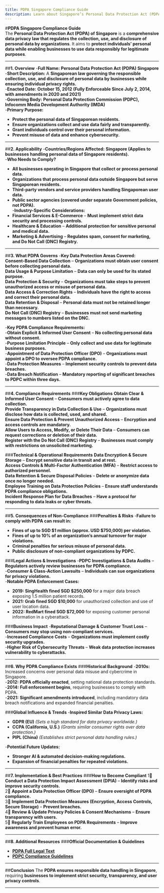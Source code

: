 ```yaml
---
title: PDPA Singapore Compliance Guide
description: Learn about Singapore’s Personal Data Protection Act (PDPA), its requirements, enforcement, and best practices for protecting personal data.
---
```


#**PDPA Singapore Compliance Guide**  
The **Personal Data Protection Act (PDPA) of Singapore** is a **comprehensive data privacy law that regulates the collection, use, and disclosure of personal data by organizations**. It aims to **protect individuals’ personal data while enabling businesses to use data responsibly for legitimate purposes**.

---

##**1. Overview**
-**Full Name:** **Personal Data Protection Act (PDPA) Singapore**  
-**Short Description:** A **Singaporean law governing the responsible collection, use, and disclosure of personal data by businesses while ensuring individual privacy rights.**  
-**Enacted Date:** **October 15, 2012 (Fully Enforceable Since July 2, 2014, with amendments in 2020 and 2021)**  
-**Governing Body:** **Personal Data Protection Commission (PDPC), Infocomm Media Development Authority (IMDA)**  
-**Primary Purpose:**  
  - **Protect the personal data of Singaporean residents.**  
  - **Ensure organizations collect and use data fairly and transparently.**  
  - **Grant individuals control over their personal information.**  
  - **Prevent misuse of data and enhance cybersecurity.**  

---

##**2. Applicability**
-**Countries/Regions Affected:** **Singapore (Applies to businesses handling personal data of Singapore residents).**  
-**Who Needs to Comply?**  
  - **All businesses operating in Singapore that collect or process personal data.**  
  - **Organizations that process personal data outside Singapore but serve Singaporean residents.**  
  - **Third-party vendors and service providers handling Singaporean user data.**  
  - **Public sector agencies (covered under separate Government policies, not PDPA).**  
-**Industry-Specific Considerations:**  
  - **Financial Services & E-Commerce** – **Must implement strict data security and processing controls.**  
  - **Healthcare & Education** – **Additional protection for sensitive personal and medical data.**  
  - **Marketing & Advertising** – **Regulates spam, consent for marketing, and Do Not Call (DNC) Registry.**  

---

##**3. What PDPA Governs**
-**Key Data Protection Areas Covered:**  
   **Consent-Based Data Collection** – **Organizations must obtain user consent before collecting personal data.**  
   **Data Usage & Purpose Limitation** – **Data can only be used for its stated purpose.**  
   **Data Protection & Security** – **Organizations must take steps to prevent unauthorized access or misuse of personal data.**  
   **Data Access & Correction Rights** – **Individuals have the right to access and correct their personal data.**  
   **Data Retention & Disposal** – **Personal data must not be retained longer than necessary.**  
   **Do Not Call (DNC) Registry** – **Businesses must not send marketing messages to numbers listed on the DNC.**  

-**Key PDPA Compliance Requirements:**  
  -**Obtain Explicit & Informed User Consent** – **No collecting personal data without consent.**  
  -**Purpose Limitation Principle** – **Only collect and use data for legitimate business purposes.**  
  -**Appointment of Data Protection Officer (DPO)** – **Organizations must appoint a DPO to oversee PDPA compliance.**  
  -**Data Protection Measures** – **Implement security controls to prevent data breaches.**  
  -**Data Breach Notification** – **Mandatory reporting of significant breaches to PDPC within three days.**  

---

##**4. Compliance Requirements**
###**Key Obligations**
 **Obtain Clear & Informed User Consent** – **Consumers must actively agree to data collection.**  
 **Provide Transparency in Data Collection & Use** – **Organizations must disclose how data is collected, used, and shared.**  
 **Ensure Data Protection & Prevent Unauthorized Access** – **Encryption and access controls are mandatory.**  
 **Allow Users to Access, Modify, or Delete Their Data** – **Consumers can request corrections or deletion of their data.**  
 **Register with the Do Not Call (DNC) Registry** – **Businesses must comply with restrictions on unsolicited marketing.**  

###**Technical & Operational Requirements**
 **Data Encryption & Secure Storage** – **Encrypt sensitive data in transit and at rest.**  
 **Access Controls & Multi-Factor Authentication (MFA)** – **Restrict access to authorized personnel.**  
 **Data Retention & Secure Disposal Policies** – **Delete or anonymize data once no longer needed.**  
 **Employee Training on Data Protection Policies** – **Ensure staff understands PDPA compliance obligations.**  
 **Incident Response Plan for Data Breaches** – **Have a protocol for responding to data leaks or cyber threats.**  

---

##**5. Consequences of Non-Compliance**
###**Penalties & Risks**
-**Failure to comply with PDPA can result in:**  
  - **Fines of up to SGD $1 million (approx. USD $750,000) per violation.**  
  - **Fines of up to 10% of an organization’s annual turnover for major violations.**  
  - **Criminal penalties for serious misuse of personal data.**  
  - **Public disclosure of non-compliant organizations by PDPC.**  

###**Legal Actions & Investigations**
-**PDPC Investigations & Data Audits** – **Regulators actively review businesses for PDPA compliance.**  
-**Consumer & Class-Action Lawsuits** – **Individuals can sue organizations for privacy violations.**  
-**Notable PDPA Enforcement Cases:**  
  - **2019: SingHealth fined SGD $250,000** for a major data breach exposing 1.5 million patient records.  
  - **2021: Grab fined SGD $10,000** for unauthorized collection and use of user location data.  
  - **2022: RedMart fined SGD $72,000** for exposing customer personal information in a cyberattack.  

###**Business Impact**
-**Reputational Damage & Customer Trust Loss** – **Consumers may stop using non-compliant services.**  
-**Increased Compliance Costs** – **Organizations must implement costly security upgrades.**  
-**Higher Risk of Cybersecurity Threats** – **Weak data protection increases vulnerability to cyberattacks.**  

---

##**6. Why PDPA Compliance Exists**
###**Historical Background**
-**2010s:** Increased concerns over personal data misuse and cybercrime in Singapore.  
-**2012:** **PDPA officially enacted**, setting national data protection standards.  
-**2014:** **Full enforcement begins**, requiring businesses to comply with PDPA.  
-**2021:** **Significant amendments introduced**, including mandatory data breach notifications and expanded financial penalties.  

###**Global Influence & Trends**
-**Inspired Similar Data Privacy Laws:**  
  - **GDPR (EU)** *(Sets a high standard for data privacy worldwide.)*  
  - **CCPA (California, U.S.)** *(Grants similar consumer rights over data protection.)*  
  - **PIPL (China)** *(Establishes strict personal data handling rules.)*  

-**Potential Future Updates:**  
  - **Stronger AI & automated decision-making regulations.**  
  - **Expansion of financial penalties for repeated violations.**  

---

##**7. Implementation & Best Practices**
###**How to Become Compliant**
1⃣ **Conduct a Data Protection Impact Assessment (DPIA)** – **Identify risks and improve security controls.**  
2⃣ **Appoint a Data Protection Officer (DPO)** – **Ensure oversight of PDPA compliance.**  
3⃣ **Implement Data Protection Measures (Encryption, Access Controls, Secure Storage)** – **Prevent breaches.**  
4⃣ **Review & Update Privacy Policies & Consent Mechanisms** – **Ensure transparency with users.**  
5⃣ **Regularly Train Employees on PDPA Requirements** – **Improve awareness and prevent human error.**  

---

##**8. Additional Resources**
###**Official Documentation & Guidelines**
- **[ PDPA Full Legal Text](https://www.pdpc.gov.sg/legislation-and-guidelines)**  
- **[ PDPC Compliance Guidelines](https://www.pdpc.gov.sg/guidelines-and-consultation)**  

---

##**Conclusion**
The **PDPA ensures responsible data handling in Singapore**, requiring **businesses to implement strict security, transparency, and user privacy controls**.

---
